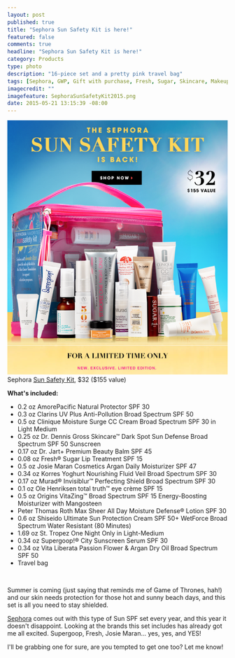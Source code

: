 ```yaml
---
layout: post
published: true
title: "Sephora Sun Safety Kit is here!"
featured: false
comments: true
headline: "Sephora Sun Safety Kit is here!"
category: Products
type: photo
description: "16-piece set and a pretty pink travel bag"
tags: [Sephora, GWP, Gift with purchase, Fresh, Sugar, Skincare, Makeup]
imagecredit: ""
imagefeature: SephoraSunSafetyKit2015.png
date: 2015-05-21 13:15:39 -08:00
---
```


<center><img src='/images/SephoraSunSafetyKit2015.png'></center>
Sephora <a href="http://www.sephora.com/sun-safety-kit-P396622?skuId=1702067&om_mmc=ret-us%2Bnews1%2B20150521%2Bsunsafety%2Bvib-he-sfsunsafetylpg&site=&emtc=us%2Bnews1%2B20150521%2Bsunsafety%2Bvib&ematg=2641914751&dcid=641976:34498253940:108774720">Sun Safety Kit</a>, $32 ($155 value)

**What's included:**

- 0.2 oz AmorePacific Natural Protector SPF 30 
- 0.3 oz Clarins UV Plus Anti-Pollution Broad Spectrum SPF 50 
- 0.5 oz Clinique Moisture Surge CC Cream Broad Spectrum SPF 30 in Light Medium 
- 0.25 oz Dr. Dennis Gross Skincare™ Dark Spot Sun Defense Broad Spectrum SPF 50 Sunscreen 
- 0.17 oz Dr. Jart+ Premium Beauty Balm SPF 45 
- 0.08 oz Fresh® Sugar Lip Treatment SPF 15 
- 0.5 oz Josie Maran Cosmetics Argan Daily Moisturizer SPF 47 
- 0.34 oz Korres Yoghurt Nourishing Fluid Veil Broad Spectrum SPF 30 
- 0.17 oz Murad® Invisiblur™ Perfecting Shield Broad Spectrum SPF 30 
- 0.1 oz Ole Henriksen total truth™ eye crème SPF 15 
- 0.5 oz Origins VitaZing™ Broad Spectrum SPF 15 Energy-Boosting Moisturizer with Mangosteen 
- Peter Thomas Roth Max Sheer All Day Moisture Defense® Lotion SPF 30 
- 0.6 oz Shiseido Ultimate Sun Protection Cream SPF 50+ WetForce Broad Spectrum Water Resistant (80 Minutes) 
- 1.69 oz St. Tropez One Night Only in Light-Medium 
- 0.34 oz Supergoop!® City Sunscreen Serum SPF 30 
- 0.34 oz Vita Liberata Passion Flower & Argan Dry Oil Broad Spectrum SPF 50 
- Travel bag 

<br>

<p>Summer is coming (just saying that reminds me of Game of Thrones, hah!) and our skin needs protection for those hot and sunny beach days, and this set is all you need to stay shielded.</p> 

</p><a href="www.sephora.com">Sephora</a> comes out with this type of Sun SPF set every year, and this year it doesn't disappoint. Looking at the brands this set includes has already got me all excited. Supergoop, Fresh, Josie Maran... yes, yes, and YES!</p>

<p>I'll be grabbing one for sure, are you tempted to get one too? Let me know!</p>
